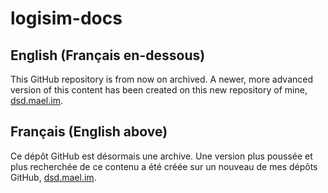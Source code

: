 # logisim-docs

## English (Français en-dessous)

This GitHub repository is from now on archived. A newer, more advanced version of this content has been created on this new repository of mine, [dsd.mael.im](https://github.com/MaelImhof/dsd.mael.im).

## Français (English above)

Ce dépôt GitHub est désormais une archive. Une version plus poussée et plus recherchée de ce contenu a été créée sur un nouveau de mes dépôts GitHub, [dsd.mael.im](https://github.com/MaelImhof/dsd.mael.im).
